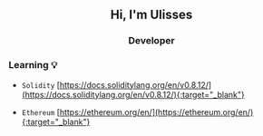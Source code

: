 
<h2 align="center">Hi, I'm Ulisses</h2>
<h3 align="center"> Developer </h3>

### Learning 💡
 - `Solidity`  [https://docs.soliditylang.org/en/v0.8.12/](https://docs.soliditylang.org/en/v0.8.12/){:target="_blank"}
   
 - `Ethereum` [https://ethereum.org/en/](https://ethereum.org/en/){:target="_blank"}
   







